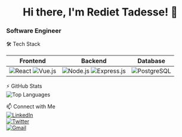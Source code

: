 <h1 align="center">Hi there, I'm Rediet Tadesse! 👋</h1>
<h3 align="left"> Software Engineer </h3>

🛠 Tech Stack  

| Frontend  | Backend | Database  |
|-----------|--------|----------|
| ![React](https://img.shields.io/badge/React-20232A?style=for-the-badge&logo=react&logoColor=61DAFB) ![Vue.js](https://img.shields.io/badge/Vue.js-35495E?style=for-the-badge&logo=vuedotjs&logoColor=4FC08D) | ![Node.js](https://img.shields.io/badge/Node.js-43853D?style=for-the-badge&logo=node.js&logoColor=white) ![Express.js](https://img.shields.io/badge/Express.js-000000?style=for-the-badge&logo=express&logoColor=white) | ![PostgreSQL](https://img.shields.io/badge/PostgreSQL-316192?style=for-the-badge&logo=postgresql&logoColor=white) |


⚡ GitHub Stats  
![Top Languages](https://github-readme-stats.vercel.app/api/top-langs/?username=RedietBT&layout=compact&theme=radical)

📫 Connect with Me  
[![LinkedIn](https://img.shields.io/badge/LinkedIn-RedietTadesse-blue?style=for-the-badge&logo=linkedin)](https://www.linkedin.com/in/rediet-tadesse-432185309/)  
[![Twitter](https://img.shields.io/badge/Twitter-RedietTadesse-1DA1F2?style=for-the-badge&logo=twitter)](https://x.com/RedietBerh68956)  
[![Gmail](https://img.shields.io/badge/Gmail-RedietTadesse-red?style=for-the-badge&logo=gmail)](redietberhanu2@gmail.com)  
